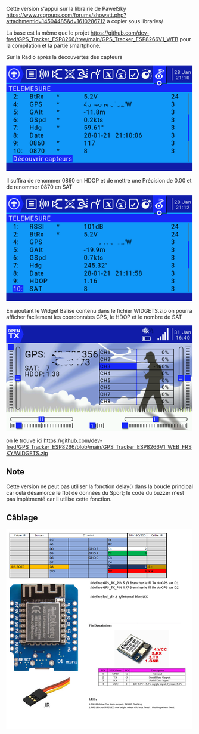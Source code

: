 Cette version s'appui sur la librairie de PawelSky https://www.rcgroups.com/forums/showatt.php?attachmentid=14504485&d=1610286712 à copier sous libraries/ 

La base est la même que le projet https://github.com/dev-fred/GPS_Tracker_ESP8266/tree/main/GPS_Tracker_ESP8266V1_WEB pour la compilation et la partie smartphone.

Sur la Radio après la découvertes des capteurs

<img src="screen-211006.bmp" width = "500">

Il suffira de renommer 0860 en HDOP et de mettre une Précision de 0.00 et de renommer 0870 en SAT

<img src="screen-211200.bmp" width = "500">

En ajoutant le Widget Balise contenu dans le fichier WIDGETS.zip on pourra afficher facilement les coordonnées GPS, le HDOP et le nombre de SAT

<img src="screen-164043.bmp" width = "500">

on le trouve ici https://github.com/dev-fred/GPS_Tracker_ESP8266/blob/main/GPS_Tracker_ESP8266V1_WEB_FRSKY/WIDGETS.zip

## Note
Cette version ne peut pas utiliser la fonction delay() dans la boucle principal car celà désamorce le flot de données du Sport; le code du buzzer n'est pas implémenté car il utilise cette fonction.

## Câblage

<img src="cablage2.png" width = "500">

